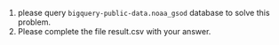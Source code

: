 1. please query `bigquery-public-data.noaa_gsod` database to solve this problem.
2. Please complete the file result.csv with your answer.